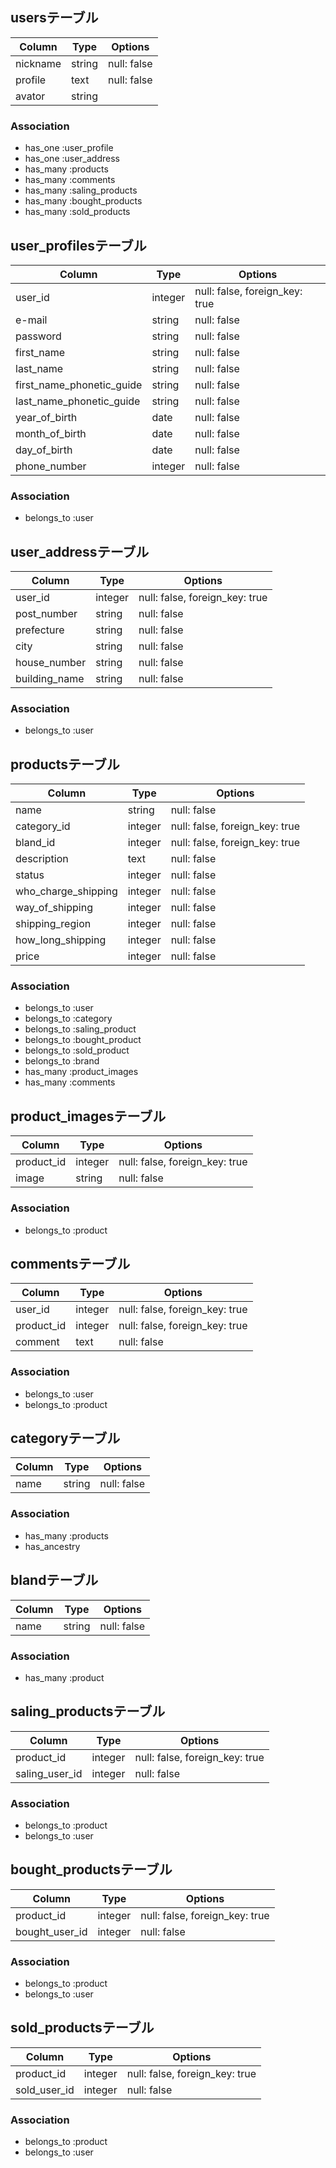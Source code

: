 ## usersテーブル

|Column|Type|Options|
|------|----|-------|
|nickname|string|null: false|
|profile|text|null: false|
|avator|string||

### Association
- has_one :user_profile
- has_one :user_address
- has_many :products
- has_many :comments
- has_many :saling_products
- has_many :bought_products
- has_many :sold_products

## user_profilesテーブル

|Column|Type|Options|
|------|----|-------|
|user_id|integer|null: false, foreign_key: true|
|e-mail|string|null: false|
|password|string|null: false|
|first_name|string|null: false|
|last_name|string|null: false|
|first_name_phonetic_guide|string|null: false|
|last_name_phonetic_guide|string|null: false|
|year_of_birth|date|null: false|
|month_of_birth|date|null: false|
|day_of_birth|date|null: false|
|phone_number|integer|null: false|

### Association
- belongs_to :user

## user_addressテーブル

|Column|Type|Options|
|------|----|-------|
|user_id|integer|null: false, foreign_key: true|
|post_number|string|null: false|
|prefecture|string|null: false|
|city|string|null: false|
|house_number|string|null: false|
|building_name|string|null: false|

### Association
- belongs_to :user

## productsテーブル

|Column|Type|Options|
|------|----|-------|
|name|string|null: false|
|category_id|integer|null: false, foreign_key: true|
|bland_id|integer|null: false, foreign_key: true|
|description|text|null: false|
|status|integer|null: false|
|who_charge_shipping|integer|null: false|
|way_of_shipping|integer|null: false|
|shipping_region|integer|null: false|
|how_long_shipping|integer|null: false|
|price|integer|null: false|

### Association
- belongs_to :user
- belongs_to :category
- belongs_to :saling_product
- belongs_to :bought_product
- belongs_to :sold_product
- belongs_to :brand
- has_many :product_images
- has_many :comments

## product_imagesテーブル

|Column|Type|Options|
|------|----|-------|
|product_id|integer|null: false, foreign_key: true|
|image|string|null: false|

### Association
- belongs_to :product

## commentsテーブル

|Column|Type|Options|
|------|----|-------|
|user_id|integer|null: false, foreign_key: true|
|product_id|integer|null: false, foreign_key: true|
|comment|text|null: false|

### Association
- belongs_to :user
- belongs_to :product

## categoryテーブル

|Column|Type|Options|
|------|----|-------|
|name|string|null: false|

### Association
- has_many :products
- has_ancestry

## blandテーブル

|Column|Type|Options|
|------|----|-------|
|name|string|null: false|

### Association
- has_many :product

## saling_productsテーブル

|Column|Type|Options|
|------|----|-------|
|product_id|integer|null: false, foreign_key: true|
|saling_user_id|integer|null: false|

### Association
- belongs_to :product
- belongs_to :user

## bought_productsテーブル

|Column|Type|Options|
|------|----|-------|
|product_id|integer|null: false, foreign_key: true|
|bought_user_id|integer|null: false|

### Association
- belongs_to :product
- belongs_to :user

## sold_productsテーブル

|Column|Type|Options|
|------|----|-------|
|product_id|integer|null: false, foreign_key: true|
|sold_user_id|integer|null: false|

### Association
- belongs_to :product
- belongs_to :user

